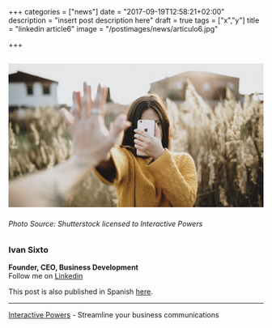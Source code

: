 +++
categories = ["news"]
date = "2017-09-19T12:58:21+02:00"
description = "insert post description here"
draft = true
tags = ["x","y"]
title = "linkedin article6"
image = "/postimages/news/articulo6.jpg"

+++

![article4](/postimages/news/articulo6.jpg)
------------
###### Photo Source: Shutterstock licensed to Interactive Powers

###	Ivan Sixto  
**Founder, CEO, Business Development**  
Follow me on [Linkedin](https://www.linkedin.com/in/isixto/)






This post is also published in Spanish [here](https://www.linkedin.com/pulse/transformaci%C3%B3n-digital-una-ventana-de-oportunidades-para-iv%C3%A1n-sixto?trk=mp-reader-card).

---
[Interactive Powers](http://www.ivrpowers.com/) - Streamline your business communications



